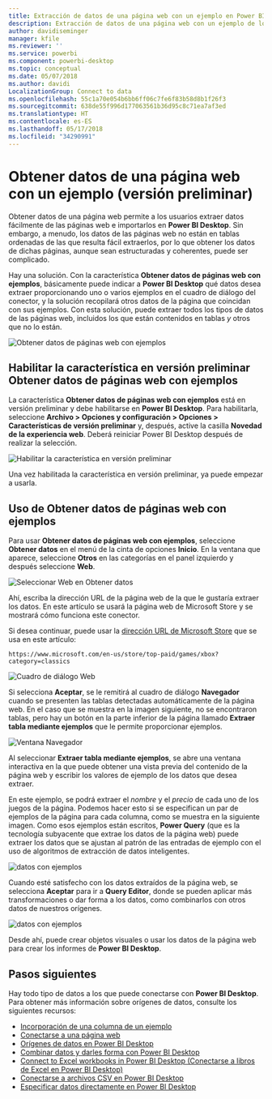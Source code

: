 ```yaml
---
title: Extracción de datos de una página web con un ejemplo en Power BI Desktop (versión preliminar)
description: Extracción de datos de una página web con un ejemplo de lo que se desea extraer
author: davidiseminger
manager: kfile
ms.reviewer: ''
ms.service: powerbi
ms.component: powerbi-desktop
ms.topic: conceptual
ms.date: 05/07/2018
ms.author: davidi
LocalizationGroup: Connect to data
ms.openlocfilehash: 55c1a70e054b6bb6ff06c7fe6f83b58d8b1f26f3
ms.sourcegitcommit: 638de55f996d177063561b36d95c8c71ea7af3ed
ms.translationtype: HT
ms.contentlocale: es-ES
ms.lasthandoff: 05/17/2018
ms.locfileid: "34290991"
---
```

# <a name="get-data-from-a-web-page-by-providing-an-example-preview"></a>Obtener datos de una página web con un ejemplo (versión preliminar)

Obtener datos de una página web permite a los usuarios extraer datos fácilmente de las páginas web e importarlos en **Power BI Desktop**. Sin embargo, a menudo, los datos de las páginas web no están en tablas ordenadas de las que resulta fácil extraerlos, por lo que obtener los datos de dichas páginas, aunque sean estructuradas y coherentes, puede ser complicado. 

Hay una solución. Con la característica **Obtener datos de páginas web con ejemplos**, básicamente puede indicar a **Power BI Desktop** qué datos desea extraer proporcionando uno o varios ejemplos en el cuadro de diálogo del conector, y la solución recopilará otros datos de la página que coincidan con sus ejemplos. Con esta solución, puede extraer todos los tipos de datos de las páginas web, incluidos los que están contenidos en tablas *y* otros que no lo están. 

![Obtener datos de páginas web con ejemplos](media/desktop-connect-to-web-by-example/web-by-example_01.png)


## <a name="enabling-the-preview-feature-get-data-from-web-by-example"></a>Habilitar la característica en versión preliminar Obtener datos de páginas web con ejemplos

La característica **Obtener datos de páginas web con ejemplos** está en versión preliminar y debe habilitarse en **Power BI Desktop**. Para habilitarla, seleccione **Archivo > Opciones y configuración > Opciones > Características de versión preliminar** y, después, active la casilla **Novedad de la experiencia web**. Deberá reiniciar Power BI Desktop después de realizar la selección.

![Habilitar la característica en versión preliminar](media/desktop-connect-to-web-by-example/web-by-example_02.png)

Una vez habilitada la característica en versión preliminar, ya puede empezar a usarla. 

## <a name="using-get-data-from-web-by-example"></a>Uso de Obtener datos de páginas web con ejemplos

Para usar **Obtener datos de páginas web con ejemplos**, seleccione **Obtener datos** en el menú de la cinta de opciones **Inicio**. En la ventana que aparece, seleccione **Otros** en las categorías en el panel izquierdo y después seleccione **Web**.

![Seleccionar Web en Obtener datos](media/desktop-connect-to-web-by-example/web-by-example_03.png)

Ahí, escriba la dirección URL de la página web de la que le gustaría extraer los datos. En este artículo se usará la página web de Microsoft Store y se mostrará cómo funciona este conector. 

Si desea continuar, puede usar la [dirección URL de Microsoft Store](https://www.microsoft.com/en-us/store/top-paid/games/xbox?category=classics) que se usa en este artículo:

    https://www.microsoft.com/en-us/store/top-paid/games/xbox?category=classics

![Cuadro de diálogo Web](media/desktop-connect-to-web-by-example/web-by-example_04.png)

Si selecciona **Aceptar**, se le remitirá al cuadro de diálogo **Navegador** cuando se presenten las tablas detectadas automáticamente de la página web. En el caso que se muestra en la imagen siguiente, no se encontraron tablas, pero hay un botón en la parte inferior de la página llamado **Extraer tabla mediante ejemplos** que le permite proporcionar ejemplos.


![Ventana Navegador](media/desktop-connect-to-web-by-example/web-by-example_05.png)

Al seleccionar **Extraer tabla mediante ejemplos**, se abre una ventana interactiva en la que puede obtener una vista previa del contenido de la página web y escribir los valores de ejemplo de los datos que desea extraer. 

En este ejemplo, se podrá extraer el *nombre* y el *precio* de cada uno de los juegos de la página. Podemos hacer esto si se especifican un par de ejemplos de la página para cada columna, como se muestra en la siguiente imagen. Como esos ejemplos están escritos, **Power Query** (que es la tecnología subyacente que extrae los datos de la página web) puede extraer los datos que se ajustan al patrón de las entradas de ejemplo con el uso de algoritmos de extracción de datos inteligentes.

![datos con ejemplos](media/desktop-connect-to-web-by-example/web-by-example_06.png)

Cuando esté satisfecho con los datos extraídos de la página web, se selecciona **Aceptar** para ir a **Query Editor**, donde se pueden aplicar más transformaciones o dar forma a los datos, como combinarlos con otros datos de nuestros orígenes.

![datos con ejemplos](media/desktop-connect-to-web-by-example/web-by-example_07.png)

Desde ahí, puede crear objetos visuales o usar los datos de la página web para crear los informes de **Power BI Desktop**.


## <a name="next-steps"></a>Pasos siguientes
Hay todo tipo de datos a los que puede conectarse con **Power BI Desktop**. Para obtener más información sobre orígenes de datos, consulte los siguientes recursos:

* [Incorporación de una columna de un ejemplo](desktop-add-column-from-example.md)
* [Conectarse a una página web](desktop-connect-to-web.md)
* [Orígenes de datos en Power BI Desktop](desktop-data-sources.md)
* [Combinar datos y darles forma con Power BI Desktop](desktop-shape-and-combine-data.md)
* [Connect to Excel workbooks in Power BI Desktop (Conectarse a libros de Excel en Power BI Desktop)](desktop-connect-excel.md)   
* [Conectarse a archivos CSV en Power BI Desktop](desktop-connect-csv.md)   
* [Especificar datos directamente en Power BI Desktop](desktop-enter-data-directly-into-desktop.md)   

